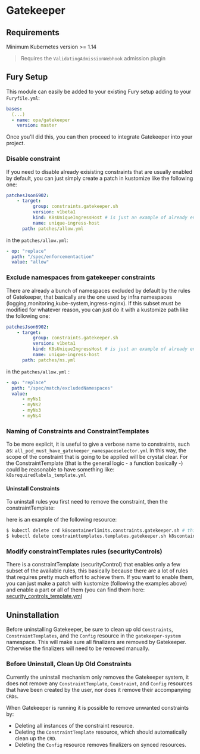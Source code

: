 # Gatekeeper

## Requirements

Minimum Kubernetes version >= 1.14

> Requires the `ValidatingAdmissionWebhook` admission plugin

## Fury Setup

This module can easily be added to your existing Fury setup adding to your `Furyfile.yml`:

```yml
bases:
  (...)
  - name: opa/gatekeeper
    version: master
```

Once you'll did this, you can then proceed to integrate Gatekeeper into your project.

### Disable constraint

If you need to disable already exisisting constraints that are usually enabled by default,
you can just simply create a patch in kustomize like the following one:

```yml
patchesJson6902:
    - target:
          group: constraints.gatekeeper.sh
          version: v1beta1
          kind: K8sUniqueIngressHost # is just an example of already enabled constraints
          name: unique-ingress-host
      path: patches/allow.yml
```

in the `patches/allow.yml`:

```yml
- op: "replace"
  path: "/spec/enforcementaction"
  value: "allow"
```

### Exclude namespaces from gatekeeper constraints

There are already a bunch of namespaces excluded by default by the rules of Gatekeeper, that basically are the one
used by infra namespaces (logging,monitoring,kube-system,ingress-nginx). If this subset must be modified for whatever
reason, you can just do it with a kustomize path like the following one:

```yml
patchesJson6902:
    - target:
          group: constraints.gatekeeper.sh
          version: v1beta1
          kind: K8sUniqueIngressHost # is just an example of already enabled constraints
          name: unique-ingress-host
      path: patches/ns.yml
```

in the `patches/allow.yml` :

```yml
- op: "replace"
  path: "/spec/match/excludedNamespaces"
  value:
      - myNs1
      - myNs2
      - myNs3
      - myNs4
```

### Naming of Constraints and ConstraintTemplates

To be more explicit, it is useful to give a verbose name to constraints, such as:
`all_pod_must_have_gatekeeper_namespaceselector.yml`
In this way, the scope of the constraint that is going to be applied will be crystal clear.
For the ConstraintTemplate (that is the general logic - a function basically -) could be reasonable to have something
like: `k8srequiredlabels_template.yml`

#### Uninstall Constraints

To uninstall rules you first need to remove the constraint, then the constraintTemplate:

here is an example of the following resource:

<!-- markdownlint-disable MD014 -->
```bash
$ kubectl delete crd k8scontainerlimits.constraints.gatekeeper.sh # this will remove the constraint
$ kubectl delete constrainttemplates.templates.gatekeeper.sh k8scontainerlimits  # this will remove the constraintTemplate
```

### Modify constraintTemplates rules (securityControls)

There is a constraintTemplate (securityControl) that enables only a few subset of the available rules, this basically
because there are a lot of rules that requires pretty much effort to achieve them. If you want to enable them, you can
just make a patch with kustomize (following the examples above) and enable a part or all of them
(you can find them here: [security_controls_template.yml](rules/templates/security_controls_template.yml)

## Uninstallation

Before uninstalling Gatekeeper, be sure to clean up old `Constraints`, `ConstraintTemplates`, and
the `Config` resource in the `gatekeeper-system` namespace. This will make sure all finalizers
are removed by Gatekeeper. Otherwise the finalizers will need to be removed manually.

### Before Uninstall, Clean Up Old Constraints

Currently the uninstall mechanism only removes the Gatekeeper system,
it does not remove any `ConstraintTemplate`, `Constraint`, and `Config` resources that have been created by the user,
nor does it remove their accompanying `CRDs`.

When Gatekeeper is running it is possible to remove unwanted constraints by:

- Deleting all instances of the constraint resource.
- Deleting the `ConstraintTemplate` resource, which should automatically clean up the `CRD`.
- Deleting the `Config` resource removes finalizers on synced resources.
